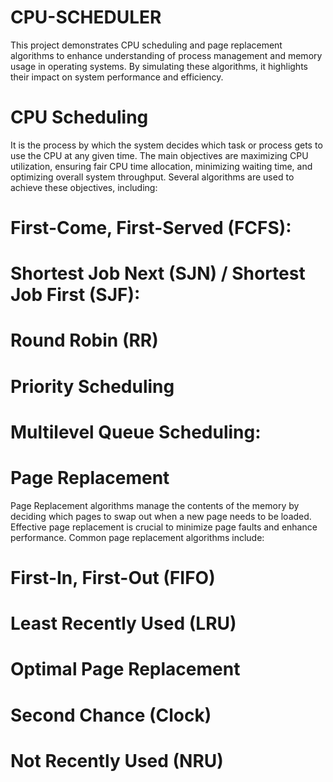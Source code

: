 # CPU-SCHEDULER
This project demonstrates CPU scheduling and page replacement algorithms to enhance understanding of process management and memory usage in operating systems. By simulating these algorithms, it highlights their impact on system performance and efficiency.

# CPU Scheduling 

It is the process by which the system decides which task or process gets to use the CPU at any given time. The main objectives are maximizing CPU utilization, ensuring fair CPU time allocation, minimizing waiting time, and optimizing overall system throughput. Several algorithms are used to achieve these objectives, including:

# First-Come, First-Served (FCFS):
# Shortest Job Next (SJN) / Shortest Job First (SJF):
# Round Robin (RR)
# Priority Scheduling
# Multilevel Queue Scheduling:

# Page Replacement

Page Replacement algorithms manage the contents of the memory by deciding which pages to swap out when a new page needs to be loaded. Effective page replacement is crucial to minimize page faults and enhance performance. Common page replacement algorithms include:

# First-In, First-Out (FIFO)
# Least Recently Used (LRU)
# Optimal Page Replacement
# Second Chance (Clock)
# Not Recently Used (NRU)
